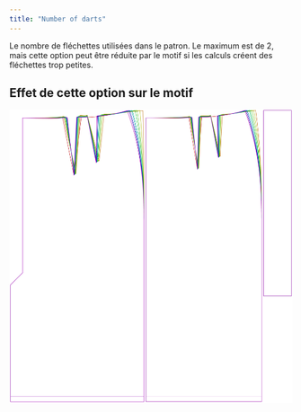 ```yaml
---
title: "Number of darts"
---
```


Le nombre de fléchettes utilisées dans le patron. Le maximum est de 2, mais cette option peut être réduite par le motif si les calculs créent des fléchettes trop petites.

## Effet de cette option sur le motif

![Cette image montre l'effet de cette option en superposant plusieurs variantes qui ont une valeur différente pour cette option](penelope_nrofdarts_sample.svg "Effet de cette option sur le modèle")
